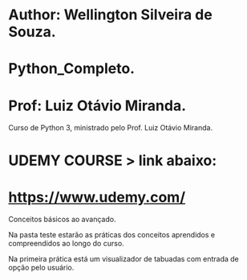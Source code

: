 # Author: Wellington Silveira de Souza.
# Python_Completo.
# Prof: Luiz Otávio Miranda.

Curso de Python 3, ministrado pelo Prof. Luiz Otávio Miranda.
# UDEMY COURSE > link abaixo:
# https://www.udemy.com/

Conceitos básicos ao avançado.

Na pasta teste estarão as práticas dos conceitos aprendidos e compreendidos ao longo do curso.

Na primeira prática está um visualizador de tabuadas com entrada de opção pelo usuário.
